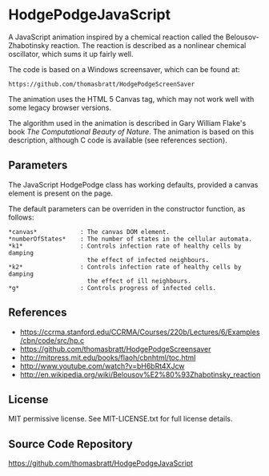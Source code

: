 HodgePodgeJavaScript
====================

A JavaScript animation inspired by a chemical reaction called the 
Belousov-Zhabotinsky reaction. The reaction is described as a nonlinear
chemical oscillator, which sums it up fairly well.

The code is based on a Windows screensaver, which can be found at:

    https://github.com/thomasbratt/HodgePodgeScreenSaver
    
The animation uses the HTML 5 Canvas tag, which may not work well with
some legacy browser versions.

The algorithm used in the animation is described in Gary William Flake's
book *The Computational Beauty of Nature*. The animation is based on
this description, although C code is available (see references section).

Parameters
----------

The JavaScript HodgePodge class has working defaults, provided a canvas element
is present on the page.

The default parameters can be overriden in the constructor function, as follows:

	*canvas*      		: The canvas DOM element.
	*numberOfStates*	: The number of states in the cellular automata.
	*k1*              	: Controls infection rate of healthy cells by damping
						  the effect of infected neighbours.
	*k2*              	: Controls infection rate of healthy cells by damping
						  the effect of ill neighbours.
	*g*					: Controls progress of infected cells.

References
----------

* https://ccrma.stanford.edu/CCRMA/Courses/220b/Lectures/6/Examples/cbn/code/src/hp.c
* https://github.com/thomasbratt/HodgePodgeScreensaver
* http://mitpress.mit.edu/books/flaoh/cbnhtml/toc.html
* http://www.youtube.com/watch?v=bH6bRt4XJcw
* http://en.wikipedia.org/wiki/Belousov%E2%80%93Zhabotinsky_reaction

License
-------

MIT permissive license. See MIT-LICENSE.txt for full license details.     
     
Source Code Repository
----------------------
 
https://github.com/thomasbratt/HodgePodgeJavaScript
